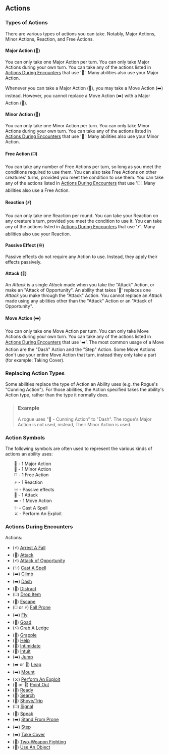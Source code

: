 ## Actions

### Types of Actions

There are various types of actions you can take. Notably, Major Actions, Minor Actions, Reaction, and Free Actions.

#### Major Action (🔷)

You can only take one Major Action per turn. You can only take Major Actions during your own turn. You can take any of the actions listed in [Actions During Encounters](#actions-during-encounters) that use '🔷'. Many abilities also use your Major Action.

Whenever you can take a Major Action (🔷), you may take a Move Action (➡️) instead. However, you cannot replace a Move Action (➡️) with a Major Action (🔷).

#### Minor Action (🔵)

You can only take one Minor Action per turn. You can only take Minor Actions during your own turn. You can take any of the actions listed in [Actions During Encounters](#actions-during-encounters) that use '🔵'. Many abilities also use your Minor Action.

#### Free Action (◻️)

You can take any number of Free Actions per turn, so long as you meet the conditions required to use them. You can also take Free Actions on other creatures' turns, provided you meet the condition to use them. You can take any of the actions listed in [Actions During Encounters](#actions-during-encounters) that use '◻️'. Many abilities also use a Free Action.

#### Reaction (⚡)

You can only take one Reaction per round. You can take your Reaction on any creature's turn, provided you meet the condition to use it. You can take any of the actions listed in [Actions During Encounters](#actions-during-encounters) that use '⚡'. Many abilities also use your Reaction.

#### Passive Effect (♾️)

Passive effects do not require any Action to use. Instead, they apply their effects passively.

#### Attack (🔺)

An *Attack* is a single *Attack* made when you take the "Attack" Action, or make an "Attack of Opportunity". An ability that takes '🔺' replaces one *Attack* you make through the "Attack" Action. You cannot replace an *Attack* made using any abilities other than the "Attack" Action or an "Attack of Opportunity".

#### Move Action (➡️)

You can only take one Move Action per turn. You can only take Move Actions during your own turn. You can take any of the actions listed in [Actions During Encounters](#actions-during-encounters) that use '➡️'. The most common usage of a Move Action are the "Dash" Action and the "Step" Action. Some Move Actions don't use your entire Move Action that turn, instead they only take a part (for example: Taking Cover).

### Replacing Action Types

Some abilities replace the type of Action an Ability uses (e.g. the Rogue's "Cunning Action"). For those abilities, the Action specified takes the ability's Action type, rather than the type it normally does.

> ### Example
>
> A rogue uses "🔵 - Cunning Action" to "Dash". The rogue's Major Action is not used, instead, Their Minor Action is used.

### Action Symbols

The following symbols are often used to represent the various kinds of actions an ability uses:

&emsp;&emsp;🔷 - 1 Major Action  
&emsp;&emsp;🔵 - 1 Minor Action  
&emsp;&emsp;◻️ - 1 Free Action  
&emsp;&emsp;⚡ - 1 Reaction  
&emsp;&emsp;♾️ - Passive effects  
&emsp;&emsp;🔺 - 1 Attack  
&emsp;&emsp;➡️ - 1 Move Action  
&emsp;&emsp;✨ - Cast A Spell  
&emsp;&emsp;⚔️ - Perform An Exploit  

### Actions During Encounters

Actions:
* (⚡) [Arrest A Fall](./Actions/Arrest%20A%20Fall.md)
* (🔷) [Attack](./Actions/Attack.md)
* (⚡) [Attack of Opportunity](./Actions/Attacks%20of%20Opportunity.md)
* (✨) [Cast A Spell](./Actions/Cast%20A%20Spell.md)
* (➡️) [Climb](./Actions/Climb.md)
* (➡️) [Dash](./Actions/Dash.md)
* (🔷) [Distract](./Actions/Distract.md)
* (◻️) [Drop Item](./Actions/Drop%20Item.md)
* (🔷) [Escape](./Actions/Escape.md)
* (◻️ or ⚡) [Fall Prone](./Actions/Fall%20Prone.md)
* (➡️) [Fly](./Actions/Fly.md)
* (🔺) [Goad](./Actions/Goad.md)
* (⚡) [Grab A Ledge](./Actions/Grab%20A%20Ledge.md)
* (🔺) [Grapple](./Actions/Grapple.md)
* (🔷) [Help](./Actions/Help.md)
* (🔺) [Intimidate](./Actions/Intimidate.md)
* (🔷) [Intuit](./Actions/Intuit.md)
* (➡️) [Jump](./Actions/Jump.md)
* (➡️ or 🔵) [Leap](./Actions/Leap.md)
* (➡️) [Mount](./Actions/Mount.md)
* (⚔️) [Perform An Exploit](./Actions/Perform%20An%20Exploit.md)
* (🔷 or 🔵) [Point Out](./Actions/Point%20Out.md)
* (🔷) [Ready](./Actions/Ready.md)
* (🔷) [Search](./Actions/Search.md)
* (🔺) [Shove/Trip](./Actions/Shove%20or%20Trip.md)
* (◻️) [Signal](./Actions/Signal.md)
* (🔷) [Speak](./Actions/Speak.md)
* (➡️) [Stand From Prone](./Actions/Stand%20From%20Prone.md)
* (➡️) [Step](./Actions/Step.md)
* (➡️) [Take Cover](./Actions/Take%20Cover.md)
* (🔵) [Two-Weapon Fighting](./Actions/Two-Weapon%20Fighting.md)
* (🔷) [Use An Object](./Actions/Use%20An%20Object.md)
